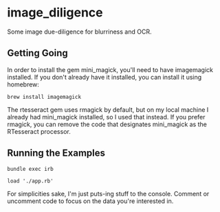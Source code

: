 # image_diligence
Some image due-diligence for blurriness and OCR.

## Getting Going

In order to install the gem mini_magick, you'll need to have imagemagick installed. If you don't already have it installed, you can install it using homebrew:

```brew install imagemagick```

The rtesseract gem uses rmagick by default, but on my local machine I already had mini_magick installed, so I used that instead. If you prefer rmagick, you can remove the code that designates mini_magick as the RTesseract processor.

## Running the Examples
```bundle exec irb```

```load './app.rb'```

For simplicities sake, I'm just puts-ing stuff to the console. Comment or uncomment code to focus on the data you're interested in.
